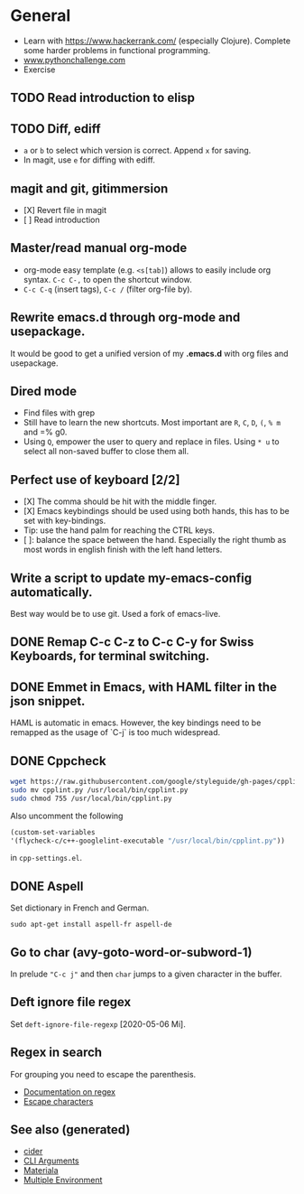 # General

  - Learn with <https://www.hackerrank.com/> (especially Clojure).
    Complete some harder problems in functional programming.
  - www.pythonchallenge.com
  - Exercise

## <span class="todo TODO">TODO</span> Read introduction to elisp

## <span class="todo TODO">TODO</span> Diff, ediff

  - `a` or `b` to select which version is correct. Append `x` for
    saving.
  - In magit, use `e` for diffing with ediff.

## magit and git, gitimmersion

  - \[X\] Revert file in magit
  - \[ \] Read introduction

## Master/read manual org-mode

  - org-mode easy template (e.g. `<s[tab]`) allows to easily include org
    syntax. `C-c C-,` to open the shortcut window.
  - `C-c C-q` (insert tags), `C-c /` (filter org-file by).

## Rewrite emacs.d through org-mode and usepackage.

It would be good to get a unified version of my **.emacs.d** with org
files and usepackage.

## Dired mode

  - Find files with grep
  - Still have to learn the new shortcuts. Most important are `R`, `C`,
    `D`, `(`, `%
        m` and =% g0.
  - Using `Q`, empower the user to query and replace in files. Using `*
    u` to select all non-saved buffer to close them all.

## Perfect use of keyboard \[2/2\]

  - \[X\] The comma should be hit with the middle finger.
  - \[X\] Emacs keybindings should be used using both hands, this has to
    be set with key-bindings.
  - Tip: use the hand palm for reaching the CTRL keys.
  - \[ \]: balance the space between the hand. Especially the right
    thumb as most words in english finish with the left hand letters.

## Write a script to update my-emacs-config automatically.

Best way would be to use git. Used a fork of emacs-live.

## <span class="done DONE">DONE</span> Remap C-c C-z to C-c C-y for Swiss Keyboards, for terminal switching.

## <span class="done DONE">DONE</span> Emmet in Emacs, with HAML filter in the json snippet.

HAML is automatic in emacs. However, the key bindings need to be
remapped as the usage of \`C-j\` is too much widespread.

## <span class="done DONE">DONE</span> Cppcheck

``` bash
wget https://raw.githubusercontent.com/google/styleguide/gh-pages/cpplint/cpplint.py
sudo mv cpplint.py /usr/local/bin/cpplint.py
sudo chmod 755 /usr/local/bin/cpplint.py
```

Also uncomment the following

``` commonlisp
(custom-set-variables
'(flycheck-c/c++-googlelint-executable "/usr/local/bin/cpplint.py"))
```

in `cpp-settings.el`.

## <span class="done DONE">DONE</span> Aspell

Set dictionary in French and German.

    sudo apt-get install aspell-fr aspell-de

## Go to char (avy-goto-word-or-subword-1)

In prelude `"C-c j"` and then `char` jumps to a given character in the
buffer.

## Deft ignore file regex

Set `deft-ignore-file-regexp` \[2020-05-06 Mi\].

## Regex in search

For grouping you need to escape the parenthesis.

  - [Documentation on
    regex](https://www.gnu.org/software/emacs/manual/html_node/emacs/Regexps.html)
  - [Escape
    characters](https://www.gnu.org/software/emacs/manual/html_node/elisp/Regexp-Backslash.html#Regexp-Backslash)

## See also (generated)

  - [cider](./20200505164639-cider.md)
  - [CLI Arguments](./20200430154352-cli_arguments.md)
  - [Materiala](./20200503165952-materiala.md)
  - [Multiple Environment](./20200430154528-multiple_environment.md)

